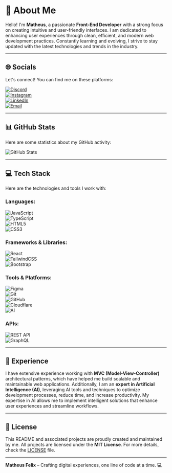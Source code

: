 # 💫 About Me

Hello! I'm **Matheus**, a passionate **Front-End Developer** with a strong focus on creating intuitive and user-friendly interfaces. I am dedicated to enhancing user experiences through clean, efficient, and modern web development practices. Constantly learning and evolving, I strive to stay updated with the latest technologies and trends in the industry.

---

## 🌐 Socials

Let's connect! You can find me on these platforms:

[![Discord](https://img.shields.io/badge/Discord-%237289DA.svg?logo=discord&logoColor=white)](https://discord.gg/mth_fl)  
[![Instagram](https://img.shields.io/badge/Instagram-%23E4405F.svg?logo=Instagram&logoColor=white)](https://instagram.com/mth_fl)  
[![LinkedIn](https://img.shields.io/badge/LinkedIn-%230077B5.svg?logo=linkedin&logoColor=white)](https://linkedin.com/in/your-profile)  
[![Email](https://img.shields.io/badge/Email-D14836?logo=gmail&logoColor=white)](mailto:matheus.dev91@gmail.com)  

---

## 📊 GitHub Stats

Here are some statistics about my GitHub activity:

![GitHub Stats](https://github-readme-stats.vercel.app/api?username=mthfl&show_icons=true&theme=dark&hide_title=true)


---

## 💻 Tech Stack

Here are the technologies and tools I work with:

### Languages:
![JavaScript](https://img.shields.io/badge/javascript-%23323330.svg?style=for-the-badge&logo=javascript&logoColor=%23F7DF1E)  
![TypeScript](https://img.shields.io/badge/typescript-%23007ACC.svg?style=for-the-badge&logo=typescript&logoColor=white)  
![HTML5](https://img.shields.io/badge/html5-%23E34F26.svg?style=for-the-badge&logo=html5&logoColor=white)  
![CSS3](https://img.shields.io/badge/css3-%231572B6.svg?style=for-the-badge&logo=css3&logoColor=white)  

### Frameworks & Libraries:
![React](https://img.shields.io/badge/react-%2320232a.svg?style=for-the-badge&logo=react&logoColor=%2361DAFB)  
![TailwindCSS](https://img.shields.io/badge/tailwindcss-%2338B2AC.svg?style=for-the-badge&logo=tailwind-css&logoColor=white)  
![Bootstrap](https://img.shields.io/badge/bootstrap-%238511FA.svg?style=for-the-badge&logo=bootstrap&logoColor=white)  

### Tools & Platforms:
![Figma](https://img.shields.io/badge/figma-%23F24E1E.svg?style=for-the-badge&logo=figma&logoColor=white)  
![Git](https://img.shields.io/badge/git-%23F05033.svg?style=for-the-badge&logo=git&logoColor=white)  
![GitHub](https://img.shields.io/badge/github-%23121011.svg?style=for-the-badge&logo=github&logoColor=white)  
![Cloudflare](https://img.shields.io/badge/Cloudflare-F38020?style=for-the-badge&logo=Cloudflare&logoColor=white)  
![AI](https://img.shields.io/badge/AI-FF6F61?style=for-the-badge&logo=openai&logoColor=white)  

### APIs:
![REST API](https://img.shields.io/badge/REST_API-FF6F61?style=for-the-badge&logo=json&logoColor=white)  
![GraphQL](https://img.shields.io/badge/GraphQL-E10098?style=for-the-badge&logo=graphql&logoColor=white)  

---

## 🚀 Experience

I have extensive experience working with **MVC (Model-View-Controller)** architectural patterns, which have helped me build scalable and maintainable web applications. Additionally, I am an **expert in Artificial Intelligence (AI)**, leveraging AI tools and techniques to optimize development processes, reduce time, and increase productivity. My expertise in AI allows me to implement intelligent solutions that enhance user experiences and streamline workflows.

---

## 📜 License

This README and associated projects are proudly created and maintained by me. All projects are licensed under the **MIT License**. For more details, check the [LICENSE](LICENSE) file.

---

**Matheus Felix** – Crafting digital experiences, one line of code at a time. 💻
